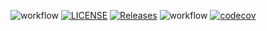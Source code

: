 ![workflow](https://github.com/set09117/DeveSoftLab3/actions/workflows/main.yml/badge.svg)
[![LICENSE](https://img.shields.io/github/license/set09117/DeveSoftLab3.svg?style=flat-square)](https://github.com/set09117/sem/blob/master/LICENSE)
[![Releases](https://img.shields.io/github/release/set09117/DeveSoftLab3/all.svg?style=flat-square)](https://github.com/set09117/sem/releases)
![workflow](https://github.com/set09117/DeveSoftLab3/actions/workflows/main.yml/badge.svg)
[![codecov](https://codecov.io/gh/set09117/DeveSoftLab3/branch/master/graph/badge.svg?token=UC6VHD3JO8)](https://codecov.io/gh/set09117/DeveSoftLab3)
